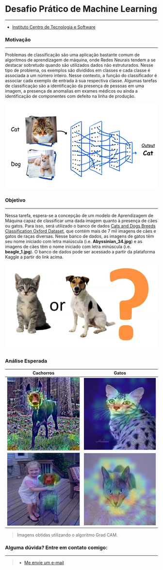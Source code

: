 # Desafio Prático de Machine Learning
***
- [Instituto Centro de Tecnologia e Software](www.icts.org.br)

### Motivação
***
Problemas de classificação são uma aplicação bastante comum de algoritmos de aprendizagem de máquina, onde Redes Neurais tendem a se destacar sobretudo quando são utilizados dados não estruturados. Nesse tipo de problema, os exemplos são divididos em classes e cada classe é associada a um número inteiro. Nesse contexto, a função do classificador é associar cada exemplo de entrada à sua respectiva classe. Algumas tarefas de classificação são a identificação da presença de pessoas em uma imagem, a presença de anomalias em exames médicos ou ainda a identificação de componentes com defeito na linha de produção.

![motivation-example](images/motivation-example.png)

### Objetivo
***
Nessa tarefa, espera-se a concepção de um modelo de Aprendizagem de Máquina capaz de classificar uma dada imagem quanto à presença de cães ou gatos. Para isso, será utilizado o banco de dados [Cats and Dogs Breeds Classification Oxford Dataset](https://www.kaggle.com/zippyz/cats-and-dogs-breeds-classification-oxford-dataset), que contém mais de 7 mil imagens de cães e gatos de raças diversas. Nesse banco de dados, as imagens de gatos têm seu nome iniciado com letra maiúscula (i.e. **Abyssinian_34.jpg**) e as imagens de cães têm o nome iniciado com letra minúscula (i.e. **beagle_1.jpg**). O banco de dados pode ser acessado a partir da plataforma Kaggle a partir do link acima.

![obective-example](images/objective-example.jpeg)

### Análise Esperada

|Cachorros|Gatos|
|-|-|
|![image1](images/image1.png)|![image3](images/image3.png)|
|![image2](images/image2.png)|![image4](images/image4.png)|
> Imagens obtidas utilizando o algoritmo Grad CAM.

### Alguma dúvida? Entre em contato comigo: 
***
> - [Me envie um e-mail](mailto:alysson.barbosa@ee.ufcg.edu.br)
